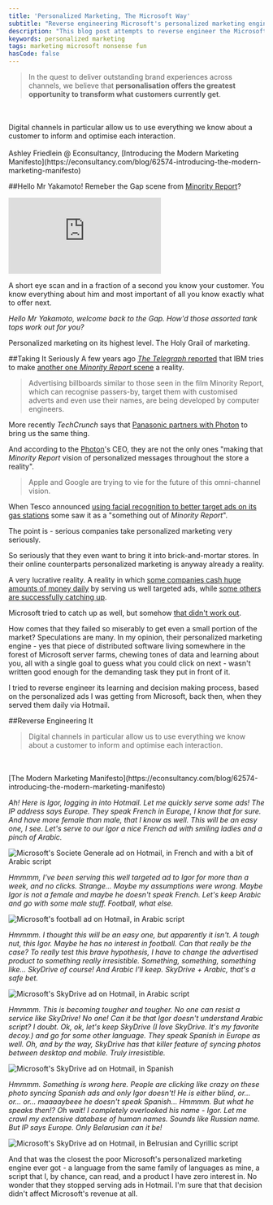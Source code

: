 ```yaml
---
title: 'Personalized Marketing, The Microsoft Way'
subtitle: "Reverse engineering Microsoft's personalized marketing engine"
description: "This blog post attempts to reverse engineer the Microsoft's personalized marketing engine. It is based on personalized ads served to me by Microsoft via Hotmail."
keywords: personalized marketing
tags: marketing microsoft nonsense fun
hasCode: false
---
```

> In the quest to deliver outstanding brand experiences across channels, we believe that **personalisation offers the greatest opportunity to transform what customers currently get**.
<br/>
<br/>
Digital channels in particular allow us to use everything we know about a customer to inform and optimise each interaction.
<br/>
<br/>
Ashley Friedlein @ Econsultancy, [Introducing the Modern Marketing Manifesto](https://econsultancy.com/blog/62574-introducing-the-modern-marketing-manifesto)

##Hello Mr Yakamoto!
Remeber the Gap scene from [Minority Report](https://en.wikipedia.org/wiki/Minority_Report_%28film%29)?

<iframe class="youtube" src="https://www.youtube.com/embed/ITjsb22-EwQ?rel=0&amp;showinfo=0" frameborder="0" allowfullscreen></iframe>

A short eye scan and in a fraction of a second you know your customer. You know everything about him and most important of all you know exactly what to offer next.

*Hello Mr Yakamoto, welcome back to the Gap. How'd those assorted tank tops work out for you?*

Personalized marketing on its highest level. The Holy Grail of marketing.

##Taking It Seriously
A few years ago [*The Telegraph* reported](http://www.telegraph.co.uk/technology/news/7920057/Minority-Report-style-advertising-billboards-to-target-consumers.html) that IBM tries to make [another one *Minority Report* scene](https://www.youtube.com/watch?v=7bXJ_obaiYQ) a reality.

> Advertising billboards similar to those seen in the film Minority Report, which can recognise passers-by, target them with customised adverts and even use their names, are being developed by computer engineers. 

More recently *TechCrunch* says that [Panasonic partners with Photon](http://techcrunch.com/2014/11/16/panasonic-partners-with-photon/) to bring us the same thing.

And according to the [Photon](http://www.photon.in/)'s CEO, they are not the only ones "making that *Minority Report* vision of personalized messages throughout the store a reality".

> Apple and Google are trying to vie for the future of this omni-channel vision.

When Tesco announced [using facial recognition to better target ads on its gas stations](http://www.bbc.com/news/technology-24803378) some saw it as a "something out of *Minority Report*".

The point is - serious companies take personalized marketing very seriously.

So seriously that they even want to bring it into brick-and-mortar stores. In their online counterparts personalized marketing is anyway already a reality.

A very lucrative reality. A reality in which [some companies cash huge amounts of money daily](https://blog.hubspot.com/blog/tabid/6307/bid/33784/An-Industry-Breakdown-of-Google-s-100-Million-Per-Day-Advertising-Revenue-INFOGRAPHIC.aspx) by serving us well targeted ads, while [some others are successfully catching up](http://www.statista.com/statistics/277229/facebooks-annual-revenue-and-net-income/).

Microsoft tried to catch up as well, but somehow [that didn't work out](http://uk.businessinsider.com/microsoft-advertising-sales-team-redundancies-2014-10?op=1?r=US).

How comes that they failed so miserably to get even a small portion of the market? Speculations are many. In my opinion, their personalized marketing engine - yes that piece of distributed software living somewhere in the forest of Microsoft server farms, chewing tones of data and learning about you, all with a single goal to guess what you could click on next - wasn't written good enough for the demanding task they put in front of it.

I tried to reverse engineer its learning and decision making process, based on the personalized ads I was getting from Microsoft, back then, when they served them daily via Hotmail.

##Reverse Engineering It
> Digital channels in particular allow us to use everything we know about a customer to inform and optimise each interaction. 
<br/>
<br/>
[The Modern Marketing Manifesto](https://econsultancy.com/blog/62574-introducing-the-modern-marketing-manifesto)

*Ah! Here is Igor, logging in into Hotmail. Let me quickly serve some ads! The IP address says Europe. They speak French in Europe, I know that for sure. And have more female than male, that I know as well. This will be an easy one, I see. Let's serve to our Igor a nice French ad with smiling ladies and a pinch of Arabic.*

![Microsoft's Societe Generale ad on Hotmail, in French and with a bit of Arabic script](/resources/personalized-marketing-the-microsoft-way/microsoft-societe-generale-ad-on-hotmail-in-french-and-arabic-script.png)

*Hmmmm, I've been serving this well targeted ad to Igor for more than a week, and no clicks. Strange... Maybe my assumptions were wrong. Maybe Igor is not a female and maybe he doesn't speak French. Let's keep Arabic and go with some male stuff. Football, what else.*

![Microsoft's football ad on Hotmail, in Arabic script](/resources/personalized-marketing-the-microsoft-way/microsoft-football-ad-on-hotmail-in-arabic-script.png)

*Hmmmm. I thought this will be an easy one, but apparently it isn't. A tough nut, this Igor. Maybe he has no interest in football. Can that really be the case? To really test this brave hypothesis, I have to change the advertised product to something really irresistible. Something, something, something like... SkyDrive of course! And Arabic I'll keep. SkyDrive + Arabic, that's a safe bet.*

![Microsoft's SkyDrive ad on Hotmail, in Arabic script](/resources/personalized-marketing-the-microsoft-way/microsoft-sky-drive-ad-on-hotmail-in-arabic-script.png)

*Hmmmm. This is becoming tougher and tougher. No one can resist a service like SkyDrive! No one! Can it be that Igor doesn't understand Arabic script? I doubt. Ok, ok, let's keep SkyDrive (I love SkyDrive. It's my favorite decoy.) and go for some other language. They speak Spanish in Europe as well. Oh, and by the way, SkyDrive has that killer feature of syncing photos between desktop and mobile. Truly irresistible.*

![Microsoft's SkyDrive ad on Hotmail, in Spanish](/resources/personalized-marketing-the-microsoft-way/microsoft-sky-drive-ad-on-hotmail-in-spanish.png)

*Hmmmm. Something is wrong here. People are clicking like crazy on these photo syncing Spanish ads and only Igor doesn't! He is either blind, or... or... or... maaaaybeee he doesn't speak Spanish... Hmmmm. But what he speaks then!? Oh wait! I completely overlooked his name - Igor. Let me crawl my extensive database of human names. Sounds like Russian name. But IP says Europe. Only Belarusian can it be!*

![Microsoft's SkyDrive ad on Hotmail, in Belrusian and Cyrillic script](/resources/personalized-marketing-the-microsoft-way/microsoft-sky-drive-ad-on-hotmail-in-belarusian-and-cyrillic-script.png)

And that was the closest the poor Microsoft's personalized marketing engine ever got - a language from the same family of languages as mine, a script that I, by chance, can read, and a product I have zero interest in. No wonder that they stopped serving ads in Hotmail. I'm sure that that decision didn't affect Microsoft's revenue at all.